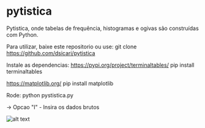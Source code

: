 # pytistica
Pytistica, onde tabelas de frequência, histogramas e ogivas são construídas com Python.

Para utilizar, baixe este repositorio ou use: git clone https://github.com/dsicari/pytistica

Instale as dependencias:
https://pypi.org/project/terminaltables/
pip install terminaltables

https://matplotlib.org/
pip install matplotlib

Rode: python pystistica.py

-> Opcao "I" - Insira os dados brutos

![alt text](https://github.com/dsicari/pytistica/blob/master/imgs/insertDadosBrutos.PNG?raw=true)
